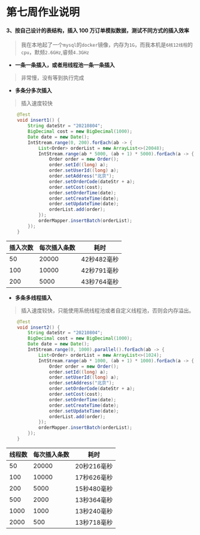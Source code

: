 # 第七周作业说明

#### 3、按自己设计的表结构，插入 100 万订单模拟数据，测试不同方式的插入效率

> 我在本地起了一个`mysql`的`docker`镜像，内存为`1G`，而我本机是`6核12线程`的`cpu`，默频`2.6GHz`,睿频`4.3GHz`

- **一条一条插入，或者用线程池一条一条插入**

> 非常慢，没有等到执行完成

- **多条分多次插入**

> 插入速度较快

```java
	@Test
	void insert1() {
		String dateStr = "20210804";
		BigDecimal cost = new BigDecimal(1000);
		Date date = new Date();
		IntStream.range(0, 200).forEach(ab -> {
			List<Order> orderList = new ArrayList<>(20048);
			IntStream.range(ab * 5000, (ab + 1) * 5000).forEach(a -> {
				Order order = new Order();
				order.setId((long) a);
				order.setUserId((long) a);
				order.setAddress("北京");
				order.setOrderCode(dateStr + a);
				order.setCost(cost);
				order.setOrderTime(date);
				order.setCreateTime(date);
				order.setUpdateTime(date);
				orderList.add(order);
			});
			orderMapper.insertBatch(orderList);
		});
	}
```

| 插入次数 | 每次插入条数 | 耗时        |
| -------- | ------------ | ----------- |
| 50       | 20000        | 42秒482毫秒 |
| 100      | 10000        | 42秒791毫秒 |
| 200      | 5000         | 43秒764毫秒 |

- **多条多线程插入**

> 插入速度较快，只能使用系统线程池或者自定义线程池，否则会内存溢出。

```java
	@Test
	void insert2() {
		String dateStr = "20210804";
		BigDecimal cost = new BigDecimal(1000);
		Date date = new Date();
		IntStream.range(0, 1000).parallel().forEach(ab -> {
			List<Order> orderList = new ArrayList<>(1024);
			IntStream.range(ab * 1000, (ab + 1) * 1000).forEach(a -> {
				Order order = new Order();
				order.setId((long) a);
				order.setUserId((long) a);
				order.setAddress("北京");
				order.setOrderCode(dateStr + a);
				order.setCost(cost);
				order.setOrderTime(date);
				order.setCreateTime(date);
				order.setUpdateTime(date);
				orderList.add(order);
			});
			orderMapper.insertBatch(orderList);
		});
	}
```
| 线程数 | 每次插入条数 | 耗时        |
| ------ | ------------ | ----------- |
| 50     | 20000        | 20秒216毫秒 |
| 100    | 10000        | 17秒626毫秒 |
| 200    | 5000         | 15秒480毫秒 |
| 500    | 2000         | 13秒364毫秒 |
| 1000   | 1000         | 13秒240毫秒 |
| 2000   | 500          | 13秒718毫秒 |

